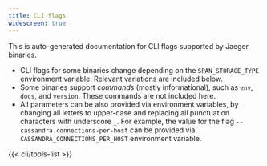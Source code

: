 ```yaml
---
title: CLI flags
widescreen: true
---
```


This is auto-generated documentation for CLI flags supported by Jaeger binaries.

  * CLI flags for some binaries change depending on the `SPAN_STORAGE_TYPE` environment variable. Relevant variations are included below.
  * Some binaries support _commands_ (mostly informational), such as `env`, `docs`, and `version`. These commands are not included here.
  * All parameters can be also provided via environment variables, by changing all letters to upper-case and replacing all punctuation characters with underscore `_`. For example, the value for the flag `--cassandra.connections-per-host` can be  provided via `CASSANDRA_CONNECTIONS_PER_HOST` environment variable.

{{< cli/tools-list >}}

